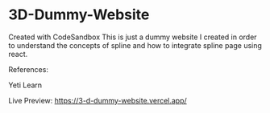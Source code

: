 # 3D-Dummy-Website
Created with CodeSandbox
This is just a dummy website I created in order to understand the concepts of spline and how to integrate spline page using react.



References:

Yeti Learn 



Live Preview:
https://3-d-dummy-website.vercel.app/
